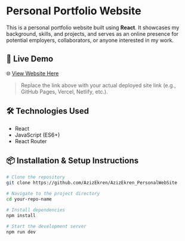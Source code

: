 # Personal Portfolio Website

This is a personal portfolio website built using **React**. It showcases my background, skills, and projects, and serves as an online presence for potential employers, collaborators, or anyone interested in my work.

## 🚀 Live Demo

🌐 [View Website Here](https://azizekren.vercel.app/)

> Replace the link above with your actual deployed site link (e.g., GitHub Pages, Vercel, Netlify, etc.).

## 🛠️ Technologies Used

- React  
- JavaScript (ES6+)  
- React Router  


## 📦 Installation & Setup Instructions

```bash
# Clone the repository
git clone https://github.com/AzizEkren/AzizEkren_PersonalWebSite

# Navigate to the project directory
cd your-repo-name

# Install dependencies
npm install

# Start the development server
npm run dev

